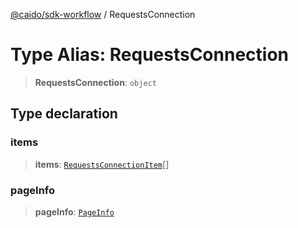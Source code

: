 [@caido/sdk-workflow](../index.md) / RequestsConnection

# Type Alias: RequestsConnection

> **RequestsConnection**: `object`

## Type declaration

### items

> **items**: [`RequestsConnectionItem`](RequestsConnectionItem.md)[]

### pageInfo

> **pageInfo**: [`PageInfo`](PageInfo.md)
